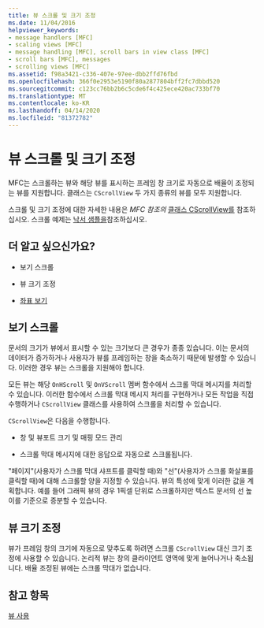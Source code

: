 ```yaml
---
title: 뷰 스크롤 및 크기 조정
ms.date: 11/04/2016
helpviewer_keywords:
- message handlers [MFC]
- scaling views [MFC]
- message handling [MFC], scroll bars in view class [MFC]
- scroll bars [MFC], messages
- scrolling views [MFC]
ms.assetid: f98a3421-c336-407e-97ee-dbb2ffd76fbd
ms.openlocfilehash: 366f0e2953e5190f80a2877804bff2fc7dbbd520
ms.sourcegitcommit: c123cc76bb2b6c5cde6f4c425ece420ac733bf70
ms.translationtype: MT
ms.contentlocale: ko-KR
ms.lasthandoff: 04/14/2020
ms.locfileid: "81372782"
---
```

# <a name="scrolling-and-scaling-views"></a>뷰 스크롤 및 크기 조정

MFC는 스크롤하는 뷰와 해당 뷰를 표시하는 프레임 창 크기로 자동으로 배율이 조정되는 뷰를 지원합니다. 클래스는 `CScrollView` 두 가지 종류의 뷰를 모두 지원합니다.

스크롤 및 크기 조정에 대한 자세한 내용은 *MFC 참조의* [클래스 CScrollView를](../mfc/reference/cscrollview-class.md) 참조하십시오. 스크롤 예제는 [낙서 샘플을](../overview/visual-cpp-samples.md)참조하십시오.

## <a name="what-do-you-want-to-know-more-about"></a>더 알고 싶으신가요?

- 보기 스크롤

- 뷰 크기 조정

- [좌표 보기](/windows/win32/gdi/window-coordinate-system)

## <a name="scrolling-a-view"></a><a name="_core_scrolling_a_view"></a>보기 스크롤

문서의 크기가 뷰에서 표시할 수 있는 크기보다 큰 경우가 종종 있습니다. 이는 문서의 데이터가 증가하거나 사용자가 뷰를 프레임하는 창을 축소하기 때문에 발생할 수 있습니다. 이러한 경우 뷰는 스크롤을 지원해야 합니다.

모든 뷰는 해당 `OnHScroll` 및 `OnVScroll` 멤버 함수에서 스크롤 막대 메시지를 처리할 수 있습니다. 이러한 함수에서 스크롤 막대 메시지 처리를 구현하거나 모든 작업을 직접 수행하거나 `CScrollView` 클래스를 사용하여 스크롤을 처리할 수 있습니다.

`CScrollView`은 다음을 수행합니다.

- 창 및 뷰포트 크기 및 매핑 모드 관리

- 스크롤 막대 메시지에 대한 응답으로 자동으로 스크롤됩니다.

"페이지"(사용자가 스크롤 막대 샤프트를 클릭할 때)와 "선"(사용자가 스크롤 화살표를 클릭할 때)에 대해 스크롤할 양을 지정할 수 있습니다. 뷰의 특성에 맞게 이러한 값을 계획합니다. 예를 들어 그래픽 뷰의 경우 1픽셀 단위로 스크롤하지만 텍스트 문서의 선 높이를 기준으로 증분할 수 있습니다.

## <a name="scaling-a-view"></a><a name="_core_scaling_a_view"></a>뷰 크기 조정

뷰가 프레임 창의 크기에 자동으로 맞추도록 하려면 스크롤 `CScrollView` 대신 크기 조정에 사용할 수 있습니다. 논리적 뷰는 창의 클라이언트 영역에 맞게 늘어나거나 축소됩니다. 배율 조정된 뷰에는 스크롤 막대가 없습니다.

## <a name="see-also"></a>참고 항목

[뷰 사용](../mfc/using-views.md)
